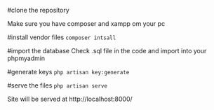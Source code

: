 #clone the repository

Make sure you have composer and xampp om your pc

#install vendor files
<code>composer intsall</code>

#import the database
Check .sql file in the code and import into your phpmyadmin

#generate keys
<code>php artisan key:generate</code>

#serve the files 
<code>php artisan serve</code>

Site will be served at http://localhost:8000/
